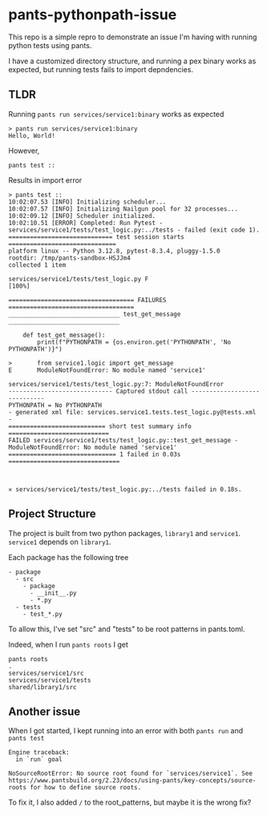 # pants-pythonpath-issue

This repo is a simple repro to demonstrate an issue I'm having with running python tests using pants.

I have a customized directory structure, and running a pex binary works as expected, but running tests fails to import depndencies.

## TLDR

Running `pants run services/service1:binary` works as expected

```
> pants run services/service1:binary
Hello, World!
```

However,

```
pants test ::
```

Results in import error

```
> pants test ::
10:02:07.53 [INFO] Initializing scheduler...
10:02:07.57 [INFO] Initializing Nailgun pool for 32 processes...
10:02:09.12 [INFO] Scheduler initialized.
10:02:10.51 [ERROR] Completed: Run Pytest - services/service1/tests/test_logic.py:../tests - failed (exit code 1).
============================= test session starts ==============================
platform linux -- Python 3.12.8, pytest-8.3.4, pluggy-1.5.0
rootdir: /tmp/pants-sandbox-HSJJm4
collected 1 item

services/service1/tests/test_logic.py F                                  [100%]

=================================== FAILURES ===================================
_______________________________ test_get_message _______________________________

    def test_get_message():
        print(f"PYTHONPATH = {os.environ.get('PYTHONPATH', 'No PYTHONPATH')}")
    
>       from service1.logic import get_message
E       ModuleNotFoundError: No module named 'service1'

services/service1/tests/test_logic.py:7: ModuleNotFoundError
----------------------------- Captured stdout call -----------------------------
PYTHONPATH = No PYTHONPATH
- generated xml file: services.service1.tests.test_logic.py@tests.xml -
=========================== short test summary info ============================
FAILED services/service1/tests/test_logic.py::test_get_message - ModuleNotFoundError: No module named 'service1'
============================== 1 failed in 0.03s ===============================



✕ services/service1/tests/test_logic.py:../tests failed in 0.18s.
```

## Project Structure

The project is built from two python packages, `library1` and `service1`.
`service1` depends on `library1`.

Each package has the following tree

```
- package
  - src
    - package
      - __init__.py
      - *.py
  - tests
    - test_*.py
```

To allow this, I've set "src" and "tests" to be root patterns in pants.toml.

Indeed, when I run `pants roots` I get
```
pants roots
.
services/service1/src
services/service1/tests
shared/library1/src
```

## Another issue

When I got started, I kept running into an error with both `pants run` and `pants test`

```
Engine traceback:
  in `run` goal

NoSourceRootError: No source root found for `services/service1`. See https://www.pantsbuild.org/2.23/docs/using-pants/key-concepts/source-roots for how to define source roots.
```

To fix it, I also added `/` to the root_patterns, but maybe it is the wrong fix?